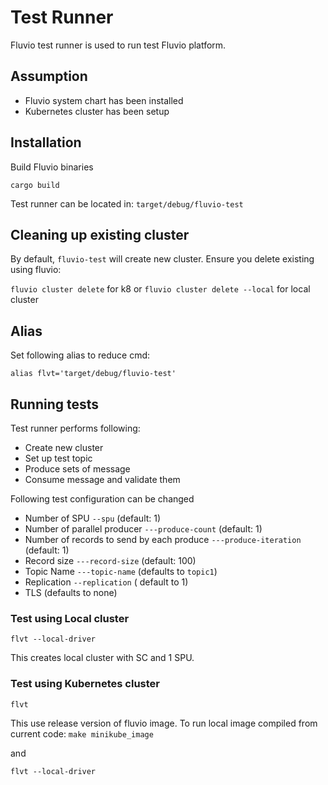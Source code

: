 # Test Runner

Fluvio test runner is used to run test Fluvio platform.

## Assumption

* Fluvio system chart has been installed
* Kubernetes cluster has been setup

## Installation

Build Fluvio binaries
```
cargo build
```

Test runner can be located in: ```target/debug/fluvio-test```

## Cleaning up existing cluster

By default, ```fluvio-test``` will create new cluster.   Ensure you delete existing using fluvio:

```fluvio cluster delete``` for k8 or
```fluvio cluster delete --local``` for local cluster

## Alias

Set following alias to reduce cmd:

```
alias flvt='target/debug/fluvio-test'
```

## Running tests

Test runner performs following:
* Create new cluster
* Set up test topic
* Produce sets of message
* Consume message and validate them

Following test configuration can be changed
* Number of SPU ```--spu```  (default: 1)
* Number of parallel producer ```---produce-count``` (default: 1)
* Number of records to send by each produce ```---produce-iteration```  (default: 1)
* Record size ```---record-size```  (default: 100)
* Topic Name ```---topic-name```  (defaults to ```topic1```)
* Replication ```--replication``` ( default to 1)
* TLS (defaults to none)

### Test using Local cluster

```
flvt --local-driver
```

This creates local cluster with SC and 1 SPU.  

### Test using Kubernetes cluster

```
flvt
```

This use release version of fluvio image.  To run local image compiled from current code:
```make minikube_image```

and

```
flvt --local-driver
```
